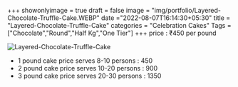+++
showonlyimage = true
draft = false
image = "img/portfolio/Layered-Chocolate-Truffle-Cake.WEBP"
date ="2022-08-07T16:14:30+05:30"
title = "Layered-Chocolate-Truffle-Cake"
categories = "Celebration Cakes"
Tags = ["Chocolate","Round","Half Kg","One Tier"]
+++
price : ₹450 per pound
<!--more-->
![Layered-Chocolate-Truffle-Cake](/img/portfolio/Layered-Chocolate-Truffle-Cake.WEBP)
* 1 pound cake price serves 8-10 persons : 450
* 2 pound cake price serves 10-20 persons : 900
* 3 pound cake price serves 20-30 persons : 1350
